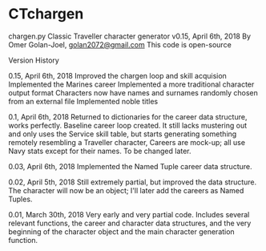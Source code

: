 # CTchargen

chargen.py
Classic Traveller character generator
v0.15, April 6th, 2018
By Omer Golan-Joel, golan2072@gmail.com
This code is open-source

Version History

0.15, April 6th, 2018
Improved the chargen loop and skill acquision
Implemented the Marines career
Implemented a more traditional character output format
Characters now have names and surnames randomly chosen from an external file
Implemented noble titles

0.1, April 6th, 2018
Returned to dictionaries for the career data structure, works perfectly.
Baseline career loop created. It still lacks mustering out and only uses the Service skill table, but starts generating something remotely resembling a Traveller character,
Careers are mock-up; all use Navy stats except for their names. To be changed later.

0.03, April 6th, 2018
Implemented the Named Tuple career data structure.

0.02, April 5th, 2018
Still extremely partial, but improved the data structure. The character will now be an object; I'll later add the careers as Named Tuples.

0.01, March 30th, 2018
Very early and very partial code. Includes several relevant functions, the career and character data structures, and the very beginning of the character object and the main character generation function.
